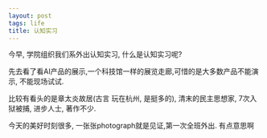 ```yaml
---
layout: post
tags: life
title: 认知实习 
---
```


今早, 学院组织我们系外出认知实习, 什么是认知实习呢?

先去看了看AI产品的展示,一个科技馆一样的展览走廊,可惜的是大多数产品不能演示,
不能现场试试.

比较有看头的是章太炎故居(古言 玩在杭州, 是挺多的), 清末的民主思想家, 
7次入狱被捕, 进步人士, 著作不少.

今天的美好时刻很多, 一张张photograph就是见证,第一次全班外出. 
有点意思啊


